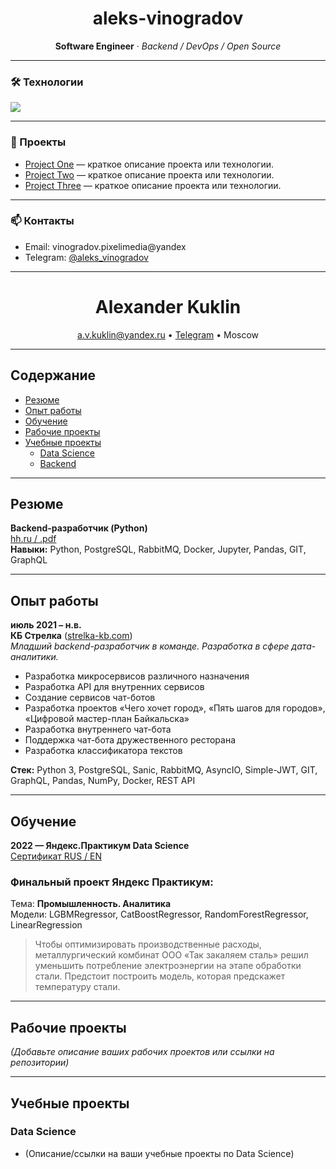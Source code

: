 <h1 align="center">aleks-vinogradov</h1>
<p align="center">
  <b>Software Engineer</b> · <i>Backend / DevOps / Open Source</i>
</p>

---

### 🛠️ Технологии

<img src="https://img.shields.io/badge/-Python-3776AB?style=flat-square&logo=python&logoColor=white"/>

---

### 🚀 Проекты

- [Project One](https://github.com/aleks-vinogradov/project-one) — краткое описание проекта или технологии.
- [Project Two](https://github.com/aleks-vinogradov/project-two) — краткое описание проекта или технологии.
- [Project Three](https://github.com/aleks-vinogradov/project-three) — краткое описание проекта или технологии.

---

### 📫 Контакты

- Email: vinogradov.pixelimedia@yandex
- Telegram: [@aleks_vinogradov](https://t.me/aleks_vinogradov)

---

<h1 align="center">Alexander Kuklin</h1>
<p align="center">
  <a href="mailto:a.v.kuklin@yandex.ru">a.v.kuklin@yandex.ru</a> •
  <a href="https://t.me/Alexander1781">Telegram</a> •
  Moscow
</p>

---

## Содержание
- [Резюме](#резюме)
- [Опыт работы](#опыт-работы)
- [Обучение](#обучение)
- [Рабочие проекты](#рабочие-проекты)
- [Учебные проекты](#учебные-проекты)
    - [Data Science](#data-science)
    - [Backend](#backend)

---

## Резюме

**Backend-разработчик (Python)**  
[hh.ru / .pdf](#)  
**Навыки:** Python, PostgreSQL, RabbitMQ, Docker, Jupyter, Pandas, GIT, GraphQL

---

## Опыт работы

**июль 2021 – н.в.**  
**КБ Стрелка** ([strelka-kb.com](https://strelka-kb.com))  
*Младший backend-разработчик в команде. Разработка в сфере дата-аналитики.*

- Разработка микросервисов различного назначения
- Разработка API для внутренних сервисов
- Создание сервисов чат-ботов
- Разработка проектов «Чего хочет город», «Пять шагов для городов», «Цифровой мастер-план Байкальска»
- Разработка внутреннего чат-бота
- Поддержка чат-бота дружественного ресторана
- Разработка классификатора текстов

**Стек:** Python 3, PostgreSQL, Sanic, RabbitMQ, AsyncIO, Simple-JWT, GIT, GraphQL, Pandas, NumPy, Docker, REST API

---

## Обучение

**2022 — Яндекс.Практикум Data Science**  
[Сертификат RUS / EN](#)

### Финальный проект Яндекс Практикум:  
Тема: **Промышленность. Аналитика**  
Модели: LGBMRegressor, CatBoostRegressor, RandomForestRegressor, LinearRegression

> Чтобы оптимизировать производственные расходы, металлургический комбинат ООО «Так закаляем сталь» решил уменьшить потребление электроэнергии на этапе обработки стали. Предстоит построить модель, которая предскажет температуру стали.

---

## Рабочие проекты

_(Добавьте описание ваших рабочих проектов или ссылки на репозитории)_

---

## Учебные проекты

### Data Science
- (Описание/ссылки на ваши учебные проекты по Data Science)
